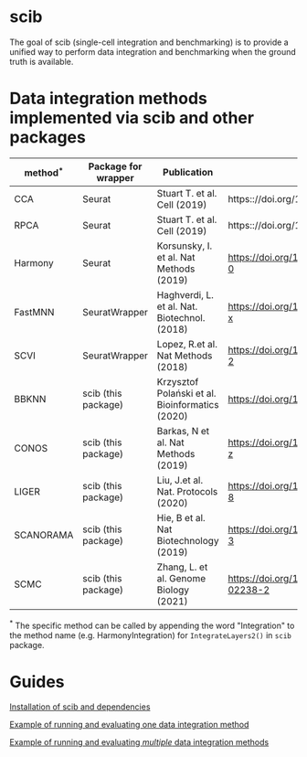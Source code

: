 # scib

The goal of scib (single-cell integration and benchmarking) is to
provide a unified way to perform data integration and benchmarking when
the ground truth is available.


# Data integration methods implemented via scib and other packages

| method$^*$ | Package for wrapper | Publication                                     | DOI                                           |
|---         |---                  |---                                              |---                                            |
| CCA        | Seurat              | Stuart T. et al. Cell (2019)                    | https:://doi.org/10.1016/j.cell.2019.05.031   |
| RPCA       | Seurat              | Stuart T. et al. Cell (2019)                    | https:://doi.org/10.1016/j.cell.2019.05.031   |
| Harmony    | Seurat              | Korsunsky, I. et al. Nat Methods (2019)         | https://doi.org/10.1038/s41592-019-0619-0     |
| FastMNN    | SeuratWrapper       | Haghverdi, L. et al. Nat. Biotechnol. (2018)    | https://doi.org/10.1038/s41421-019-0114-x     |
| SCVI       | SeuratWrapper       | Lopez, R.et al. Nat Methods (2018)              | https://doi.org/10.1038/s41592-018-0229-2     |
| BBKNN      | scib (this package) | Krzysztof Polański et al. Bioinformatics (2020) | https://doi.org/10.1093/bioinformatics/btz625 |
| CONOS      | scib (this package) | Barkas, N et al. Nat Methods (2019)             | https://doi.org/10.1038/s41592-019-0466-z     |
| LIGER      | scib (this package) | Liu, J.et al. Nat. Protocols (2020)             | https://doi.org/10.1038/s41596-020-0391-8     |
| SCANORAMA  | scib (this package) | Hie, B et al. Nat Biotechnology (2019)          | https://doi.org/10.1038/s41587-019-0113-3     |
| SCMC       | scib (this package) | Zhang, L. et al. Genome Biology (2021)          | https://doi.org/10.1186/s13059-020-02238-2    |


$^*$ The specific method can be called by appending the word "Integration" to the method name (e.g. HarmonyIntegration) for `IntegrateLayers2()` in `scib` package.


# Guides

[Installation of scib and dependencies](scib_install.md)

[Example of running and evaluating one data integration method](scib_one_method.md)

[Example of running and evaluating *multiple* data integration methods](scib_multiple_methods.md)


